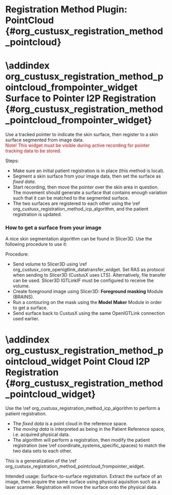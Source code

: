 Registration Method Plugin: PointCloud {#org_custusx_registration_method_pointcloud}
===================



\addindex org_custusx_registration_method_pointcloud_frompointer_widget
Surface to Pointer I2P Registration {#org_custusx_registration_method_pointcloud_frompointer_widget}
===========================================================

Use a tracked pointer to indicate the skin surface, then register to a skin
surface segmented from image data.<br>
<span style="color:red">Note! This widget must be visible during active recording for pointer tracking data to be stored.</span><br>


Steps:
- Make sure an initial patient registration is in place (this method is local).
- Segment a skin surface from your image data, then set the surface as *fixed data*.
- Start recording, then move the pointer over the skin area in question.
  The movement should generate a surface that contains enough variation such
  that it can be matched to the segmented surface.
- The two surfaces are registered to each other using the
  \ref org_custusx_registration_method_icp_algorithm, and the patient registration
  is updated.

### How to get a surface from your image

A nice skin segmentation algorithm can be found in Slicer3D. 
Use the following procedure to use it:

Procedure: 
- Send volume to Slicer3D using \ref org_custusx_core_openigtlink_datatransfer_widget.
  Set RAS as protocol when sending to Slicer3D (CustusX uses LTS). 
  Alternatively, file transfer can be used.
  Slicer3D IGTLinkIF must be configured to receive the volume. 
- Create foreground image using Slicer3D: **Foreground masking** Module (BRAINS).
- Run a contouring on the mask using the **Model Maker** Module in order to get a surface.
- Send surface back to CustusX using the same OpenIGTLink connection used earlier.

\addindex org_custusx_registration_method_pointcloud_widget
Point Cloud I2P Registration {#org_custusx_registration_method_pointcloud_widget}
========================

Use the \ref org_custusx_registration_method_icp_algorithm to perform a patient registration. 
- The *fixed data* is a point cloud in the reference space.
- The *moving data* is interpreted as being in the Patient Reference space, i.e. acquired physical data. 
- The algorithm will perform a registration, then modify the patient registration (see \ref coordinate_systems_specific_spaces) to match the two data sets to each other. 

This is a generalization of the \ref org_custusx_registration_method_pointcloud_frompointer_widget.

Intended usage: Surface-to-surface registration. Extract the surface of an image, then acquire the same surface using physical aquisition such as a laser scanner. Registration will move the surface onto the physical data.
